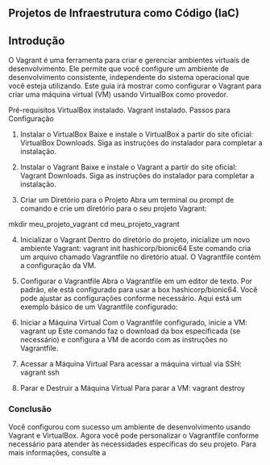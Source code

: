 ## Projetos de Infraestrutura como Código (IaC)

## Introdução
O Vagrant é uma ferramenta para criar e gerenciar ambientes virtuais de desenvolvimento. Ele permite que você configure um ambiente de desenvolvimento consistente, independente do sistema operacional que você esteja utilizando. Este guia irá mostrar como configurar o Vagrant para criar uma máquina virtual (VM) usando VirtualBox como provedor.

Pré-requisitos
VirtualBox instalado.
Vagrant instalado.
Passos para Configuração

1. Instalar o VirtualBox
Baixe e instale o VirtualBox a partir do site oficial: VirtualBox Downloads. Siga as instruções do instalador para completar a instalação.

2. Instalar o Vagrant
Baixe e instale o Vagrant a partir do site oficial: Vagrant Downloads. Siga as instruções do instalador para completar a instalação.

3. Criar um Diretório para o Projeto
Abra um terminal ou prompt de comando e crie um diretório para o seu projeto Vagrant:

mkdir meu_projeto_vagrant
cd meu_projeto_vagrant

4. Inicializar o Vagrant
Dentro do diretório do projeto, inicialize um novo ambiente Vagrant:
vagrant init hashicorp/bionic64
Este comando cria um arquivo chamado Vagrantfile no diretório atual. O Vagrantfile contém a configuração da VM.

5. Configurar o Vagrantfile
Abra o Vagrantfile em um editor de texto. Por padrão, ele está configurado para usar a box hashicorp/bionic64. Você pode ajustar as configurações conforme necessário. Aqui está um exemplo básico de um Vagrantfile configurado:

6. Iniciar a Máquina Virtual
Com o Vagrantfile configurado, inicie a VM:
vagrant up
Este comando faz o download da box especificada (se necessário) e configura a VM de acordo com as instruções no Vagrantfile.

7. Acessar a Máquina Virtual
Para acessar a máquina virtual via SSH:
vagrant ssh

8. Parar e Destruir a Máquina Virtual
Para parar a VM:
vagrant destroy

### Conclusão
Você configurou com sucesso um ambiente de desenvolvimento usando Vagrant e VirtualBox. Agora você pode personalizar o Vagrantfile conforme necessário para atender às necessidades específicas do seu projeto. Para mais informações, consulte a 
